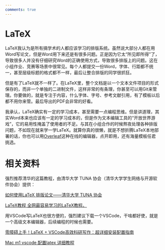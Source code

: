 ```yaml
---
comments: true
---
```


# LaTeX

LaTeX我认为是所有搞学术的人都应该学习的排版系统。虽然说大部分人都在用Word写论文，但是Word用下来还是有很多问题。正是因为它太“所见即所得”了，导致很多人并没有仔细研究Word的正确使用方式，导致很多排版上的问题。这在小组作业、竞赛等场景中很常见。每个人都提交一份Word，字体、行距都不统一，甚至层级标题的格式都不一样，最后让整合排版的同学很抓狂。

但是有了LaTeX就不一样了。在LaTeX里，整个文档是以一个文本文件项目的形式保存的，而非一个单独的二进制文件，这样非常的有条理，你甚至可以用Git来管理。你要做的，就是专注于内容，什么字体、字号、参考文献引用，有了模板以后都不用你来管。最后导出的PDF会非常的好看。

我承认，LaTeX确实有一定的学习成本，甚至需要一点编程思维。但是讲道理，其实Word本来也应该有一定的学习成本的，但是作为文本编辑工具的“开放世界游戏”，它的易用性掩盖了使用者的不足。与其在小组合作的时候熬夜处理各种排版问题，不如现在就来学一学LaTeX。就算你真的很懒，就是不想折腾LaTeX本地部署的话，你也可以用[Overleaf](https://cn.overleaf.com)这种在线的编辑器，点开即用，还有海量模板任君挑选。

# 相关资料

强烈推荐清华的这篇教程，由清华大学 TUNA 协会（清华大学学生网络与开源软件协会）提供：

[如何使用LaTeX 排版论文——清华大学 TUNA 协会](https://lib.tsinghua.edu.cn/__local/E/FD/06/57F50988B7E47A6A93A4DB27896_350E75C8_124C45.pdf)

[LaTeX教程 全网最容易学习的LaTeX教程。](https://www.latexstudio.net/LearnLaTeX/)

用VSCode写LaTeX也很方便的，强烈建议下载一个VSCode，干啥都好使，就是一个高级文本编辑器，后续编程的时候也需要。

[零障碍上手！LaTeX + VSCode高效科研写作：超详细安装配置指南](https://blog.csdn.net/LiLiu_YiYu/article/details/146066653)

[Mac m1 vscode 配置latex 详细教程](https://blog.csdn.net/qq_45734745/article/details/137927818)